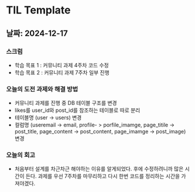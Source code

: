 # TIL Template

## 날짜: 2024-12-17
### 스크럼
- 학습 목표 1 : 커뮤니티 과제 4주차 코드 수정
- 학습 목표 2 : 커뮤니티 과제 7주차 일부 진행


### 오늘의 도전 과제와 해결 방법
- 커뮤니티 과제를 진행 중 DB 테이블 구조를 변경
- likes를 user_id와 post_id를 참조하는 테이블로 따로 분리
- 테이블명 (user -> users) 변경
- 컬럼명 (useremail -> email, profile- > porfile_imamge, page_titile -> post_title, page_content -> post_content, page_imamge -> post_image) 변경
### 오늘의 회고
- 처음부터 설계를 차근차근 해야하는 이유를 알게되었다. 후에 수정하려니까 많은 시간이 든다. 과제를 우선 7주차를 마무리하고 다시 한번 코드를 정리하는 시간을 가져야겠다.
